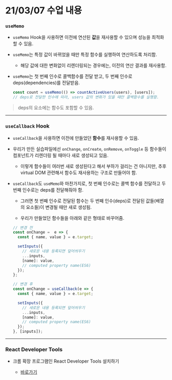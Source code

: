 # 21/03/07 수업 내용
### `useMemo`

- `useMemo` Hook을 사용하면 이전에 연산된 **값**을 재사용할 수 있으며 성능을 최적화할 수 있음.

- `useMemo`는 특정 값이 바뀌었을 때만 특정 함수를 실행하여 연산하도록 처리함.

  - 해당 값에 대한 변화없이 리렌더링되는 경우에는, 이전의 연산 결과를 재사용함.

- `useMemo`는 첫 번째 인수로 콜백함수를 전달 받고, 두 번째 인수로 deps(dependencies)를 전달받음.

  ```js
  const count = useMemo(() => countActiveUsers(users), [users]);
  // deps로 전달한 인수에 따라, users 값의 변화가 있을 때만 콜백함수를 실행함.
  ```

> deps의 요소에는 함수도 포함할 수 있음.

___
### `useCallback` Hook

- `useCallback`을 사용하면 이전에 만들었던 **함수**를 재사용할 수 있음.

- 우리가 만든 실습파일에선 `onChange`, `onCreate`, `onRemove`, `onToggle` 등 함수들이 컴포넌트가 리렌더링 될 때마다 새로 생성되고 있음.

  - 이렇게 함수들이 여러번 새로 생성된다고 해서 부하가 걸리는 건 아니지만, 추후 virtual DOM 관련해서 함수도 재사용하는 구조로 만들어야 함.

- `useCallback`도 `useMemo`와 마찬가지로, 첫 번째 인수로는 콜백 함수를 전달하고 두 번째 인수로는 deps를 전달해줘야 함.

  - 그러면 첫 번째 인수로 전달된 함수는 두 번째 인수(deps)로 전달된 값들(배열의 요소들)이 변경될 때만 새로 생성됨.

  - 우리가 만들었던 함수들을 아래와 같은 형태로 바꾸어줌.

  ```js
  // 변경 전
  const onChange =  e => {
    const { name, value } = e.target;

    setInputs({
      // 새로운 내용 등록되면 덮어씌우기
      ...inputs,
      [name]: value,
      // computed property name(ES6)
    });
  };
  ```

  ```js
  // 변경 후
  const onChange = useCallback(e => {
    const { name, value } = e.target;

    setInputs({
      // 새로운 내용 등록되면 덮어씌우기
      ...inputs,
      [name]: value,
      // computed property name(ES6)
    });
  }, [inputs]);
  ```

___
### React Developer Tools

- 크롬 확장 프로그램인 React Developer Tools 설치하기

  - [바로가기](https://chrome.google.com/webstore/detail/react-developer-tools/fmkadmapgofadopljbjfkapdkoienihi/related?hl=ko)